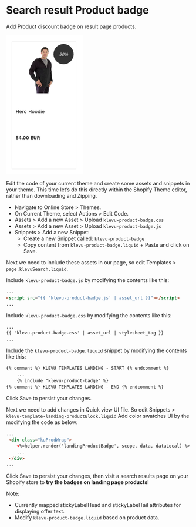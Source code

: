 # Search result Product badge

Add Product discount badge on result page products.

![Product-discount-badge](/tutorial/shopify/klevu-product-badge/images/image001.png)

Edit the code of your current theme and create some assets and snippets in your theme.
This time let’s do this directly within the Shopify Theme editor, rather than downloading and Zipping.

- Navigate to Online Store > Themes.
- On Current Theme, select Actions > Edit Code.
- Assets > Add a new Asset > Upload `klevu-product-badge.css`
- Assets > Add a new Asset > Upload `klevu-product-badge.js`
- Snippets > Add a new Snippet:
    - Create a new Snippet called: `klevu-product-badge`
    - Copy content from `klevu-product-badge.liquid` + Paste and click on Save.

Next we need to include these assets in our page,
so edit Templates > `page.klevuSearch.liquid`.

Include `klevu-product-badge.js` by modifying the contents like this:

```html
...
<script src="{{ 'klevu-product-badge.js' | asset_url }}"></script>
...
```

Include `klevu-product-badge.css` by modifying the contents like this:

```html
...
{{ 'klevu-product-badge.css' | asset_url | stylesheet_tag }}
...
```

Include the `klevu-product-badge.liquid` snippet by modifying the contents like this:

```html
{% comment %} KLEVU TEMPLATES LANDING - START {% endcomment %}
    ...
    {% include "klevu-product-badge" %}
{% comment %} KLEVU TEMPLATES LANDING - END {% endcomment %}
```

Click Save to persist your changes.

Next we need to add changes in Quick view UI file.
So edit Snippets > `klevu-template-landing-productBlock.liquid`
Add color swatches UI by the modifying the code as below:

```html
...
 <div class="kuProdWrap">
    <%=helper.render('landingProductBadge', scope, data, dataLocal) %>     
    ...
 </div>
...
```

Click Save to persist your changes,
then visit a search results page on your Shopify store to **try the badges on landing page products**!

Note:
- Currently mapped stickyLabelHead and stickyLabelTail attributes for displaying offer text.
- Modify `klevu-product-badge.liquid` based on product data.
